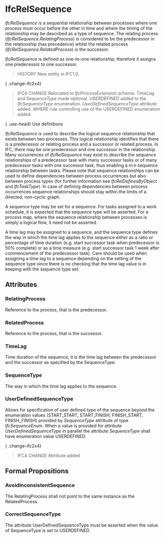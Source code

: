# IfcRelSequence

_IfcRelSequence_ is a sequential relationship between processes where one process must occur before the other in time and where the timing of the relationship may be described as a type of sequence. The relating process (_IfcRelSequence.RelatingProcess_) is considered to be the predecessor in the relationship (has precedence) whilst the related process (_IfcRelSequence.RelatedProcess_) is the successor.

_IfcRelSequence_ is defined as one-to-one relationship; therefore it assigns one predecessor to one successor.

> HISTORY  New entity in IFC1.0.

{ .change-ifc2x4}
> IFC4 CHANGE  Relocated to _IfcProcessExtension_ schema. _TimeLag_ and _SequenceType_ made optional. USERDEFINED added to the _IfcSequenceType_ enumeration. _UserDefinedSequenceType_ attribute added. WHERE rule controlling use of the USERDEFINED enumeration added.

{ .use-head}
Use definitions

_IfcRelSequence_ is used to describe the logical sequence relationship that exists between two processes. This logical relationship identifies that there is a predecessor or relating process and a successor or related process. In IFC, there may be one predecessor and one successor in the relationship. Many occurrences of _IfcRelSequence_ may exist to describe the sequence relationships of a predecessor task with many successor tasks or of many predecessor tasks with one successor task, thus enabling a m:n sequence relationship between tasks. Please note that sequence relationships can be used to define dependencies between process occurrences but also between process types (for further information see _IfcRelDefinesByObject_ and _IfcTaskType_). In case of defining dependencies between process occurrences sequence relationships should stay within the limits of a directed, non-cyclic graph.

A sequence type may be set for a sequence. For tasks assigned to a work schedule, it is expected that the sequence type will be asserted. For a process map, where the sequence relationship between processes is simply a logical flow, it need not be asserted.

A time lag may be assigned to a sequence, and the sequence type defines the way in which the time lag applies to the sequence either as a ratio or percentage of time duration (e.g. start successor task when predecessor is 50% complete) or as a time measure (e.g. start successor task 1 week after commencement of the predecessor task). Care should be used when assigning a time lag to a sequence depending on the setting of the sequence type since there is no checking that the time lag value is in keeping with the sequence type set.

## Attributes

### RelatingProcess
Reference to the process, that is the predecessor.

### RelatedProcess
Reference to the process, that is the successor.

### TimeLag
Time duration of the sequence, it is the time lag between the
    predecessor and the successor as specified by the
    SequenceType.

### SequenceType
The way in which the time lag applies to the sequence.

### UserDefinedSequenceType
Allows for specification of user defined type of the sequence
    beyond the enumeration values (START_START, START_FINISH,
    FINISH_START, FINISH_FINISH) provided by _SequenceType_
    attribute of type _IfcSequenceEnum_. When a value is
    provided for attribute _UserDefinedSequenceType_ in
    parallel the attribute _SequenceType_ shall have
    enumeration value USERDEFINED.
    
{ .change-ifc2x4}
> IFC4 CHANGE Attribute added

## Formal Propositions

### AvoidInconsistentSequence
The RelatingProcess shall not point to the same instance as the RelatedProcess.

### CorrectSequenceType
The attribute UserDefinedSequenceType must be asserted when the value of SequenceType is set to USERDEFINED.
